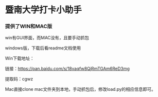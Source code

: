 # 暨南大学打卡小助手

### 提供了WIN和MAC版

win有GUI界面，而MAC没有，且要手动抓包



windows版，下载后看readme文档使用



Win下载地址：

链接：https://pan.baidu.com/s/18vaqfw8QjRmTGAm6ReD3mg 

提取码：cgwz

Mac直接clone mac文件夹到本地，手动抓包后，修改load.py的相应信息即可。